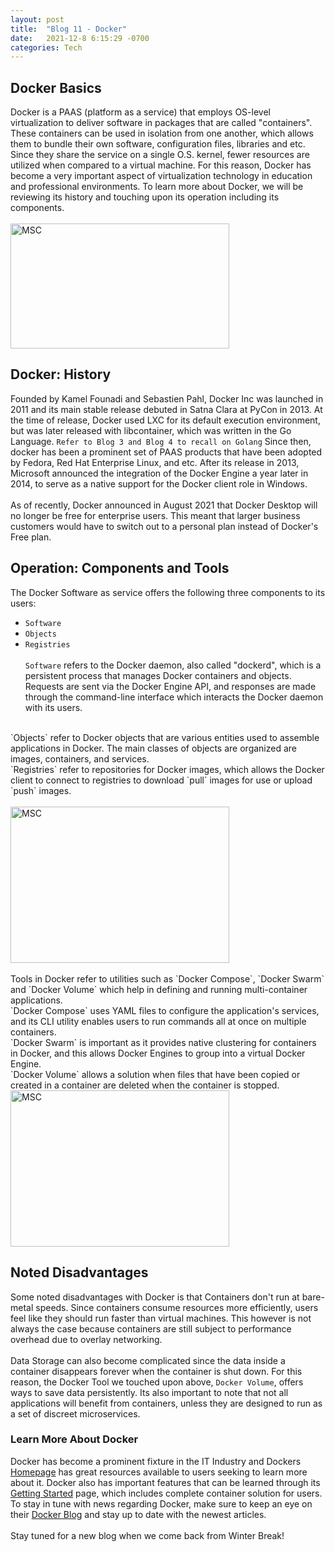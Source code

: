 ```yaml
---
layout: post
title:  "Blog 11 - Docker"
date:   2021-12-8 6:15:29 -0700
categories: Tech
---
```

## Docker Basics
Docker is a PAAS (platform as a service) that employs OS-level virtualization to deliver software in packages that are called "containers". These containers can be used in isolation from one another, which allows them to bundle their own software, configuration files, libraries and etc. Since they share the service on a single O.S. kernel, fewer resources are utilized when compared to a virtual machine. For this reason, Docker has become a very important aspect of virtualization technology in education and professional environments. To learn more about Docker, we will be reviewing its history and touching upon its operation including its components. 
<br/><br/>
<img src="https://developers.redhat.com/sites/default/files/styles/article_feature/public/blog/2014/05/homepage-docker-logo.png?itok=zx0e-vcP" alt="MSC" width="350" height="200">
<br/>

## Docker: History
Founded by Kamel Founadi and Sebastien Pahl, Docker Inc was launched in 2011 and its main stable release debuted in Satna Clara at PyCon in 2013. At the time of release, Docker used LXC for its default execution environment, but was later released with libcontainer, which was written in the Go Language. `Refer to Blog 3 and Blog 4 to recall on Golang` Since then, docker has been a prominent set of PAAS products that have been adopted by Fedora, Red Hat Enterprise Linux, and etc. After its release in 2013, Microsoft announced the integration of the Docker Engine a year later in 2014, to serve as a native support for the Docker client role in Windows.
<br/><br/>
As of recently, Docker announced in August 2021 that Docker Desktop will no longer be free for enterprise users. This meant that larger business customers would have to switch out to a personal plan instead of Docker's Free plan. 

## Operation: Components and Tools
The Docker Software as service offers the following three components to its users:
- `Software`
- `Objects`
- `Registries`
<br/><br/>
`Software` refers to the Docker daemon, also called "dockerd", which is a persistent process that manages Docker containers and objects. Requests are sent via the Docker Engine API, and responses are made through the command-line interface which interacts the Docker daemon with its users. 
<br/>
`Objects` refer to Docker objects that are various entities used to assemble applications in Docker. The main classes of objects are organized are images, containers, and services. 
<br/>
`Registries` refer to repositories for Docker images, which allows the Docker client to connect to registries to download `pull` images for use or upload `push` images. 
<br/><br/>
<img src="https://wiki.aquasec.com/download/attachments/2854889/Docker_Architecture.png?version=1&modificationDate=1520172700553&api=v2" alt="MSC" width="350" height="250">
<br/><br/>
Tools in Docker refer to utilities such as `Docker Compose`, `Docker Swarm` and `Docker Volume` which help in defining and running multi-container applications. 
<br/>
`Docker Compose` uses YAML files to configure the application's services, and its CLI utility enables users to run commands all at once on multiple containers. 
<br/>
`Docker Swarm` is important as it provides native clustering for containers in Docker, and this allows Docker Engines to group into a virtual Docker Engine.
<br/>
`Docker Volume` allows a solution when files that have been copied or created in a container are deleted when the container is stopped. 
<br/>
<img src="https://static.site24x7.com/images/community/2015/06/docker-workflow-tools.png" alt="MSC" width="350" height="250">
<br/>

## Noted Disadvantages
Some noted disadvantages with Docker is that Containers don't run at bare-metal speeds. Since containers consume resources more efficiently, users feel like they should run faster than virtual machines. This however is not always the case because containers are still subject to performance overhead due to overlay networking. 
<br/><br/>
Data Storage can also become complicated since the data inside a container disappears forever when the container is shut down. For this reason, the Docker Tool we touched upon above, `Docker Volume`, offers ways to save data persistently. Its also important to note that not all applications will benefit from containers, unless they are designed to run as a set of discreet microservices.

### Learn More About Docker
Docker has become a prominent fixture in the IT Industry and Dockers [Homepage][web-io] has great resources available to users seeking to learn more about it. Docker also has important features that can be learned through its [Getting Started][start-io] page, which includes complete container solution for users. To stay in tune with news regarding Docker, make sure to keep an eye on their [Docker Blog][blog-io] and stay up to date with the newest articles.
<br/><br/>
Stay tuned for a new blog when we come back from Winter Break! 

[web-io]: https://www.docker.com/
[start-io]: https://www.docker.com/get-started
[blog-io]: https://www.docker.com/blog/
